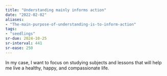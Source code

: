 ```yaml
---
title: "Understanding mainly informs action"
date: "2022-02-02"
aliases:
- "The-main-purpose-of-understanding-is-to-inform-action"
tags:
- "seedlings"
sr-due: 2024-10-25
sr-interval: 441
sr-ease: 250
---
```


In my case, I want to focus on studying subjects and lessons that will help me live a healthy, happy, and compassionate life.
